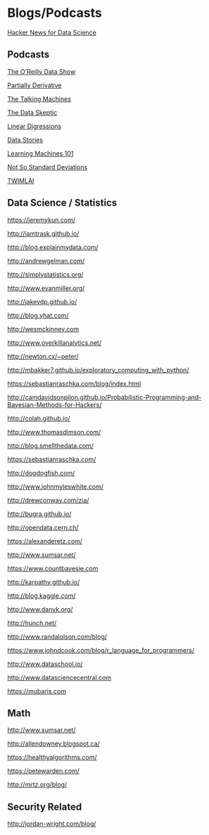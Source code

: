 Blogs/Podcasts
===============

[Hacker News for Data Science](http://www.datatau.com/news)

Podcasts
--------

[The O'Reilly Data Show](http://radar.oreilly.com/tag/oreilly-data-show-podcast)

[Partially Derivative](http://partiallyderivative.com/)

[The Talking Machines](http://www.thetalkingmachines.com/)

[The Data Skeptic](https://dataskeptic.com/)

[Linear Digressions](http://benjaffe.github.io/linear-digressions-site/)

[Data Stories](http://datastori.es/)

[Learning Machines 101](http://www.learningmachines101.com/)

[Not So Standard Deviations](http://simplystatistics.org/2015/09/17/not-so-standard-deviations-the-podcast/)

[TWIMLAI](https://twimlai.com/shows/)

Data Science / Statistics
-------------------------

https://jeremykun.com/

http://iamtrask.github.io/

http://blog.explainmydata.com/

http://andrewgelman.com/

http://simplystatistics.org/

http://www.evanmiller.org/

http://jakevdp.github.io/

http://blog.yhat.com/

http://wesmckinney.com

http://www.overkillanalytics.net/

http://newton.cx/~peter/

http://mbakker7.github.io/exploratory_computing_with_python/

https://sebastianraschka.com/blog/index.html

http://camdavidsonpilon.github.io/Probabilistic-Programming-and-Bayesian-Methods-for-Hackers/

http://colah.github.io/

http://www.thomasdimson.com/

http://blog.smellthedata.com/

https://sebastianraschka.com/

http://dogdogfish.com/

http://www.johnmyleswhite.com/

http://drewconway.com/zia/

http://bugra.github.io/

http://opendata.cern.ch/

https://alexanderetz.com/

http://www.sumsar.net/

https://www.countbayesie.com

http://karpathy.github.io/

http://blog.kaggle.com/

http://www.danvk.org/

http://hunch.net/

http://www.randalolson.com/blog/

https://www.johndcook.com/blog/r_language_for_programmers/

http://www.dataschool.io/

http://www.datasciencecentral.com

https://mubaris.com

Math
----

http://www.sumsar.net/

http://allendowney.blogspot.ca/

https://healthyalgorithms.com/

https://petewarden.com/

http://mrtz.org/blog/


Security Related
----------------

http://jordan-wright.com/blog/

